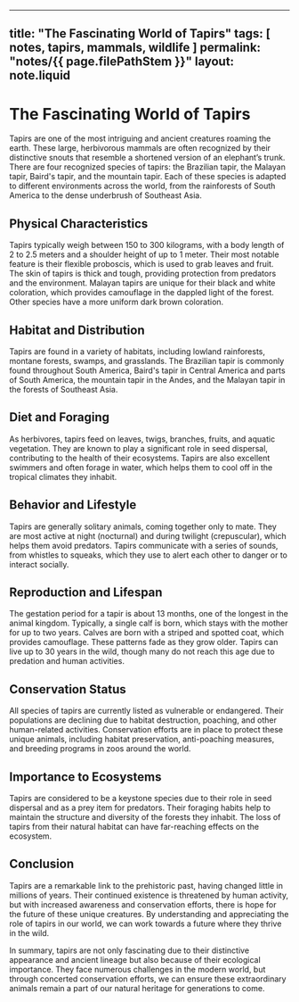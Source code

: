 
---
title: "The Fascinating World of Tapirs"
tags: [ notes, tapirs, mammals, wildlife ]
permalink: "notes/{{ page.filePathStem }}"
layout: note.liquid
---

# The Fascinating World of Tapirs

Tapirs are one of the most intriguing and ancient creatures roaming the earth. These large, herbivorous mammals are often recognized by their distinctive snouts that resemble a shortened version of an elephant’s trunk. There are four recognized species of tapirs: the Brazilian tapir, the Malayan tapir, Baird's tapir, and the mountain tapir. Each of these species is adapted to different environments across the world, from the rainforests of South America to the dense underbrush of Southeast Asia.

## Physical Characteristics

Tapirs typically weigh between 150 to 300 kilograms, with a body length of 2 to 2.5 meters and a shoulder height of up to 1 meter. Their most notable feature is their flexible proboscis, which is used to grab leaves and fruit. The skin of tapirs is thick and tough, providing protection from predators and the environment. Malayan tapirs are unique for their black and white coloration, which provides camouflage in the dappled light of the forest. Other species have a more uniform dark brown coloration.

## Habitat and Distribution

Tapirs are found in a variety of habitats, including lowland rainforests, montane forests, swamps, and grasslands. The Brazilian tapir is commonly found throughout South America, Baird's tapir in Central America and parts of South America, the mountain tapir in the Andes, and the Malayan tapir in the forests of Southeast Asia.

## Diet and Foraging

As herbivores, tapirs feed on leaves, twigs, branches, fruits, and aquatic vegetation. They are known to play a significant role in seed dispersal, contributing to the health of their ecosystems. Tapirs are also excellent swimmers and often forage in water, which helps them to cool off in the tropical climates they inhabit.

## Behavior and Lifestyle

Tapirs are generally solitary animals, coming together only to mate. They are most active at night (nocturnal) and during twilight (crepuscular), which helps them avoid predators. Tapirs communicate with a series of sounds, from whistles to squeaks, which they use to alert each other to danger or to interact socially.

## Reproduction and Lifespan

The gestation period for a tapir is about 13 months, one of the longest in the animal kingdom. Typically, a single calf is born, which stays with the mother for up to two years. Calves are born with a striped and spotted coat, which provides camouflage. These patterns fade as they grow older. Tapirs can live up to 30 years in the wild, though many do not reach this age due to predation and human activities.

## Conservation Status

All species of tapirs are currently listed as vulnerable or endangered. Their populations are declining due to habitat destruction, poaching, and other human-related activities. Conservation efforts are in place to protect these unique animals, including habitat preservation, anti-poaching measures, and breeding programs in zoos around the world.

## Importance to Ecosystems

Tapirs are considered to be a keystone species due to their role in seed dispersal and as a prey item for predators. Their foraging habits help to maintain the structure and diversity of the forests they inhabit. The loss of tapirs from their natural habitat can have far-reaching effects on the ecosystem.

## Conclusion

Tapirs are a remarkable link to the prehistoric past, having changed little in millions of years. Their continued existence is threatened by human activity, but with increased awareness and conservation efforts, there is hope for the future of these unique creatures. By understanding and appreciating the role of tapirs in our world, we can work towards a future where they thrive in the wild.

In summary, tapirs are not only fascinating due to their distinctive appearance and ancient lineage but also because of their ecological importance. They face numerous challenges in the modern world, but through concerted conservation efforts, we can ensure these extraordinary animals remain a part of our natural heritage for generations to come.
